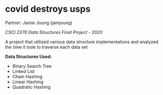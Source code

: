 # covid destroys usps
Partner: Jamie Joung (jamjoung)


*CSCI 2270 Data Structures Final Project - 2020*


A project that utilized various data structure implementations and analyzed the time it took to traverse each data set

**Data Structures Used:**
- Binary Search Tree
- Linked List
- Chain Hashing
- Linear Hashing
- Quadratic Hashing
